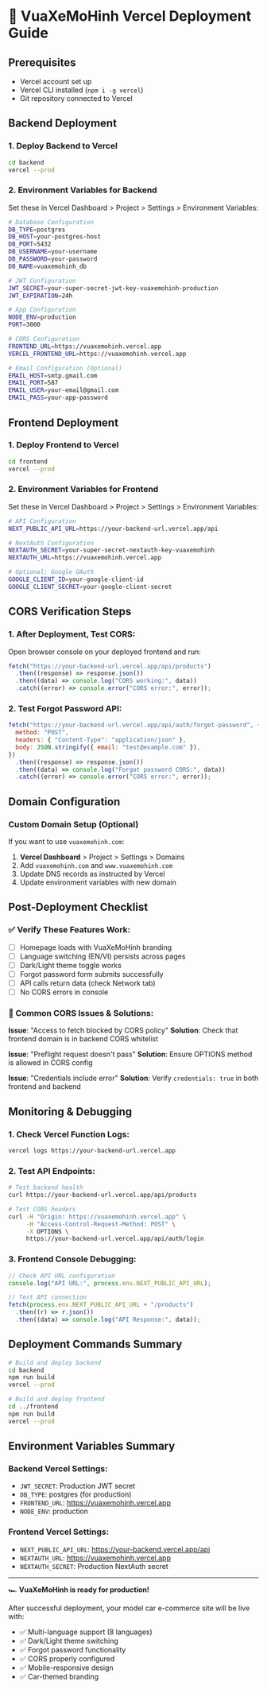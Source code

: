 # 🚀 VuaXeMoHinh Vercel Deployment Guide

## Prerequisites

- Vercel account set up
- Vercel CLI installed (`npm i -g vercel`)
- Git repository connected to Vercel

## Backend Deployment

### 1. Deploy Backend to Vercel

```bash
cd backend
vercel --prod
```

### 2. Environment Variables for Backend

Set these in Vercel Dashboard > Project > Settings > Environment Variables:

```bash
# Database Configuration
DB_TYPE=postgres
DB_HOST=your-postgres-host
DB_PORT=5432
DB_USERNAME=your-username
DB_PASSWORD=your-password
DB_NAME=vuaxemohinh_db

# JWT Configuration
JWT_SECRET=your-super-secret-jwt-key-vuaxemohinh-production
JWT_EXPIRATION=24h

# App Configuration
NODE_ENV=production
PORT=3000

# CORS Configuration
FRONTEND_URL=https://vuaxemohinh.vercel.app
VERCEL_FRONTEND_URL=https://vuaxemohinh.vercel.app

# Email Configuration (Optional)
EMAIL_HOST=smtp.gmail.com
EMAIL_PORT=587
EMAIL_USER=your-email@gmail.com
EMAIL_PASS=your-app-password
```

## Frontend Deployment

### 1. Deploy Frontend to Vercel

```bash
cd frontend
vercel --prod
```

### 2. Environment Variables for Frontend

Set these in Vercel Dashboard > Project > Settings > Environment Variables:

```bash
# API Configuration
NEXT_PUBLIC_API_URL=https://your-backend-url.vercel.app/api

# NextAuth Configuration
NEXTAUTH_SECRET=your-super-secret-nextauth-key-vuaxemohinh
NEXTAUTH_URL=https://vuaxemohinh.vercel.app

# Optional: Google OAuth
GOOGLE_CLIENT_ID=your-google-client-id
GOOGLE_CLIENT_SECRET=your-google-client-secret
```

## CORS Verification Steps

### 1. After Deployment, Test CORS:

Open browser console on your deployed frontend and run:

```javascript
fetch("https://your-backend-url.vercel.app/api/products")
  .then((response) => response.json())
  .then((data) => console.log("CORS working:", data))
  .catch((error) => console.error("CORS error:", error));
```

### 2. Test Forgot Password API:

```javascript
fetch("https://your-backend-url.vercel.app/api/auth/forgot-password", {
  method: "POST",
  headers: { "Content-Type": "application/json" },
  body: JSON.stringify({ email: "test@example.com" }),
})
  .then((response) => response.json())
  .then((data) => console.log("Forgot password CORS:", data))
  .catch((error) => console.error("CORS error:", error));
```

## Domain Configuration

### Custom Domain Setup (Optional)

If you want to use `vuaxemohinh.com`:

1. **Vercel Dashboard** > Project > Settings > Domains
2. Add `vuaxemohinh.com` and `www.vuaxemohinh.com`
3. Update DNS records as instructed by Vercel
4. Update environment variables with new domain

## Post-Deployment Checklist

### ✅ Verify These Features Work:

- [ ] Homepage loads with VuaXeMoHinh branding
- [ ] Language switching (EN/VI) persists across pages
- [ ] Dark/Light theme toggle works
- [ ] Forgot password form submits successfully
- [ ] API calls return data (check Network tab)
- [ ] No CORS errors in console

### 🔧 Common CORS Issues & Solutions:

**Issue**: "Access to fetch blocked by CORS policy"
**Solution**: Check that frontend domain is in backend CORS whitelist

**Issue**: "Preflight request doesn't pass"
**Solution**: Ensure OPTIONS method is allowed in CORS config

**Issue**: "Credentials include error"
**Solution**: Verify `credentials: true` in both frontend and backend

## Monitoring & Debugging

### 1. Check Vercel Function Logs:

```bash
vercel logs https://your-backend-url.vercel.app
```

### 2. Test API Endpoints:

```bash
# Test backend health
curl https://your-backend-url.vercel.app/api/products

# Test CORS headers
curl -H "Origin: https://vuaxemohinh.vercel.app" \
     -H "Access-Control-Request-Method: POST" \
     -X OPTIONS \
     https://your-backend-url.vercel.app/api/auth/login
```

### 3. Frontend Console Debugging:

```javascript
// Check API URL configuration
console.log("API URL:", process.env.NEXT_PUBLIC_API_URL);

// Test API connection
fetch(process.env.NEXT_PUBLIC_API_URL + "/products")
  .then((r) => r.json())
  .then((data) => console.log("API Response:", data));
```

## Deployment Commands Summary

```bash
# Build and deploy backend
cd backend
npm run build
vercel --prod

# Build and deploy frontend
cd ../frontend
npm run build
vercel --prod
```

## Environment Variables Summary

### Backend Vercel Settings:

- `JWT_SECRET`: Production JWT secret
- `DB_TYPE`: postgres (for production)
- `FRONTEND_URL`: https://vuaxemohinh.vercel.app
- `NODE_ENV`: production

### Frontend Vercel Settings:

- `NEXT_PUBLIC_API_URL`: https://your-backend.vercel.app/api
- `NEXTAUTH_URL`: https://vuaxemohinh.vercel.app
- `NEXTAUTH_SECRET`: Production NextAuth secret

---

🏎️ **VuaXeMoHinh is ready for production!**

After successful deployment, your model car e-commerce site will be live with:

- ✅ Multi-language support (8 languages)
- ✅ Dark/Light theme switching
- ✅ Forgot password functionality
- ✅ CORS properly configured
- ✅ Mobile-responsive design
- ✅ Car-themed branding
